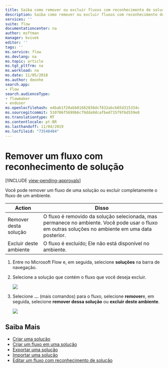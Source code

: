 ```yaml
---
title: Saiba como remover ou excluir fluxos com reconhecimento de solução | Microsoft Docs
description: Saiba como remover ou excluir fluxos com reconhecimento de soluções.
services: ''
suite: flow
documentationcenter: na
author: msftman
manager: kvivek
editor: ''
tags: ''
ms.service: flow
ms.devlang: na
ms.topic: article
ms.tgt_pltfrm: na
ms.workload: na
ms.date: 11/05/2018
ms.author: deonhe
search.app:
- Flow
search.audienceType:
- flowmaker
- enduser
ms.openlocfilehash: e4bab1f20abb01682836dcf832abcb65d315334c
ms.sourcegitcommit: 510706f5699b6cf9dda9dcafbed715f9f6d559e8
ms.translationtype: MT
ms.contentlocale: pt-BR
ms.lasthandoff: 11/04/2019
ms.locfileid: "73548484"
---
```

# <a name="remove-a-solution-aware-flow"></a>Remover um fluxo com reconhecimento de solução
[!INCLUDE [view-pending-approvals](includes/cc-rebrand.md)]

Você pode remover um fluxo de uma solução ou excluir completamente o fluxo de um ambiente.

Action|Disso
------|-----------
Remover desta solução|O fluxo é removido da solução selecionada, mas permanece no ambiente. Você pode usar o fluxo em outras soluções no ambiente em uma data posterior.
Excluir deste ambiente|O fluxo é excluído; Ele não está disponível no ambiente.

1. Entre no Microsoft Flow e, em seguida, selecione **soluções** na barra de navegação.
1. Selecione a solução que contém o fluxo que você deseja excluir.

   ![](./media/remove-solution-aware-flow/new-flow-inside-solution.png)
   
1. Selecione **...** (mais comandos) para o fluxo, selecione **remover**e, em seguida, selecione **remover dessa solução** ou **excluir deste ambiente**.

   ![](./media/remove-solution-aware-flow/delete-flow-from-solution-options.png)

## <a name="learn-more"></a>Saiba Mais

- [Criar uma solução](./overview-solution-flows.md)
- [Criar um fluxo em uma solução](./create-flow-solution.md)
- [Exportar uma solução](./export-flow-solution.md)
- [Importar uma solução](./import-flow-solution.md)
- [Editar um fluxo com reconhecimento de solução](./edit-solution-aware-flow.md)
